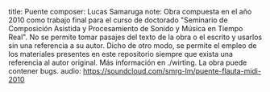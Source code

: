 title: Puente
composer: Lucas Samaruga
note: Obra compuesta en el año 2010 como trabajo final para el curso de doctorado "Seminario de Composición Asistida y Procesamiento de Sonido y Música en Tiempo Real". No se permite tomar pasajes del texto de la obra o el escrito y usarlos sin una referencia a su autor. Dicho de otro modo, se permite el empleo de los materiales presentes en este repositorio siempre que exista una referencia al autor original. Más información en ./wirting. La obra puede contener bugs.
audio: https://soundcloud.com/smrg-lm/puente-flauta-midi-2010
